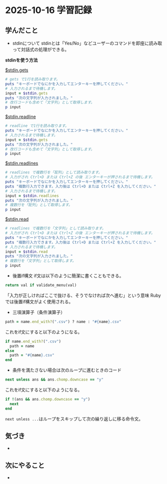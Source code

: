 # 2025-10-16 学習記録

## 学んだこと
- stdinについて
  stdinとは「Yes/No」などユーザーのコマンドを即座に読み取って対話式の処理ができる。

**stdinを使う方法**

<u>$stdin.gets</u>

```ruby
# gets で1行を読み取ります。
puts "キーボードでなにかを入力してエンターキーを押してください。"
# 入力されるまで待機します。
input = $stdin.gets
puts "次の文字列が入力されました。"
# 改行コードも含めて「文字列」として取得します。
p input
```

<u>$stdin.readline</u>

```ruby
# readline で1行を読み取ります。
puts "キーボードでなにかを入力してエンターキーを押してください。"
# 入力されるまで待機します。
input = $stdin.gets
puts "次の文字列が入力されました。"
# 改行コードも含めて「文字列」として取得します。
p input
```

<u>$stdin.readlines</u>

```ruby
# readlines で複数行を「配列」として読み取ります。
# 入力がされ Ctrl+D または Ctrl+Z の後 エンターキーが押されるまで待機します。
puts "キーボードでなにかを入力してエンターキーを押してください。"
puts "複数行入力できます。入力後は Ctrl+D または Ctrl+Z を入力してください。"
# 入力されるまで待機します。
input = $stdin.readlines
puts "次の文字列が入力されました。"
# 複数行を「配列」として取得します。
p input
```

<u>$stdin.read</u>

```ruby
# readlines で複数行を「文字列」として読み取ります。
# 入力がされ Ctrl+D または Ctrl+Z の後 エンターキーが押されるまで待機します。
puts "キーボードでなにかを入力してエンターキーを押してください。"
puts "複数行入力できます。入力後は Ctrl+D または Ctrl+Z を入力してください。"
# 入力されるまで待機します。
input = $stdin.read
puts "次の文字列が入力されました。"
# 複数行を「文字列」として取得します。
p input
```

- 後置if構文
  if文は以下のように簡潔に書くこともできる。
```ruby
return val if validate_menu(val)
```
 「入力が正しければここで抜ける、そうでなければ次へ進む」という意味
 Rubyでは後置if構文がよく使用される。

- 三項演算子（条件演算子）
```ruby
path = name.end_with?(".csv") ? name : "#{name}.csv"
```
これをif文にすると以下のようになる。
```ruby
if name.end_with?(".csv")
  path = name
else
  path = "#{name}.csv"
end
```

- 条件を満たさない場合は次のループに進むときのコード
```ruby
next unless ans && ans.chomp.downcase == "y"
```
これをif文にすると以下のようになる。
```ruby
if !(ans && ans.chomp.downcase == "y")
  next
end
```

`next unless ...`はループをスキップして次の繰り返しに移る命令文。

## 気づき
- 

## 次にやること
- 